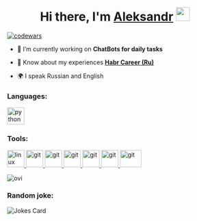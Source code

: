 <h1 align="center">Hi there, I'm <a href="[https://daniilshat.ru/](https://t.me/Aleksandr_Driller)" target="_blank">Aleksandr</a> 
<img src="https://github.com/blackcater/blackcater/raw/main/images/Hi.gif" height="32"/></h1>

[![codewars](https://www.codewars.com/users/GishB/badges/large)](https://www.codewars.com/users/GishB)  



- 🌱 I’m currently working on **ChatBots for daily tasks**

- 📄 Know about my experiences [**Habr Career (Ru)**](https://career.habr.com/gishb)

- 🌍 I speak Russian and English


### Languages:
<p align="left"> 
<a href="https://www.python.org" target="_blank" rel="noreferrer"> <img src="https://raw.githubusercontent.com/daniilshat/daniilshat/2d7eafe5250314b3d422c86b35de062e0f1f5178/icons/python.svg" alt="python" width="40" height="40"/> </a> 
</p>

### Tools:
<p align="left"> 
<a href="https://www.linux.org/" target="_blank" rel="noreferrer"> <img src="https://raw.githubusercontent.com/daniilshat/daniilshat/2d7eafe5250314b3d422c86b35de062e0f1f5178/icons/linux.svg" alt="linux" width="40" height="40"/> </a> 
<a href="http://www.gnu.org/software/bash/" target="_blank" rel="noreferrer"> <img src="https://raw.githubusercontent.com/daniilshat/daniilshat/2583381c09497c680369e95dce7e029d93484d94/icons/Bash.svg" alt="git" width="40" height="40"/> </a> 
<a href="https://git-scm.com/" target="_blank" rel="noreferrer"> <img src="https://raw.githubusercontent.com/daniilshat/daniilshat/2d7eafe5250314b3d422c86b35de062e0f1f5178/icons/git.svg" alt="git" width="40" height="40"/> </a> 
<a href="https://www.jetbrains.com/pycharm/" target="_blank" rel="noreferrer"> <img src="https://raw.githubusercontent.com/daniilshat/daniilshat/2583381c09497c680369e95dce7e029d93484d94/icons/PyCharm.svg" alt="git" width="40" height="40"/> </a> 
<a href="https://jupyter.org/" target="_blank" rel="noreferrer"> <img src="https://raw.githubusercontent.com/daniilshat/daniilshat/2583381c09497c680369e95dce7e029d93484d94/icons/Jupyter.svg" alt="git" width="40" height="40"/> </a> 
<a href="https://hub.docker.com/" target="_blank" rel="noreferrer"> <img src="https://hub.docker.com/api/media/repos_logo/v1/library%2Fdocker" alt="git" width="40" height="40"/> </a>
<a href="https://fastapi.tiangolo.com/" target="_blank" rel="noreferrer"> <img src="https://fastapi.tiangolo.com/img/logo-margin/logo-teal.png" alt="git" width="50" height="40"/> </a>
</p>

<img src="https://github-readme-stats.vercel.app/api/top-langs?username=gishb&show_icons=true&locale=en&layout=compact&theme=chartreuse-dark" alt="ovi" />

### Random joke:

![Jokes Card](https://readme-jokes.vercel.app/api)

<!--
**GishB/GishB** is a ✨ _special_ ✨ repository because its `README.md` (this file) appears on your GitHub profile.

Here are some ideas to get you started:

- 🔭 I’m currently working on ...
- 🌱 I’m currently learning ...
- 👯 I’m looking to collaborate on ...
- 🤔 I’m looking for help with ...
- 💬 Ask me about ...
- 📫 How to reach me: ...
- 😄 Pronouns: ...
- ⚡ Fun fact: ...
-->
